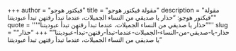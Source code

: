 +++
author = "فيكتور هوجو"
title = "مقولة فيكتور هوجو"
description = "مقولة فيكتور هوجو: “حذار يا صديقي من النساء الجميلات، عندما تبدأ رقتهن تبدأ عبوديتنا”"
quote = '''“حذار يا صديقي من النساء الجميلات، عندما تبدأ رقتهن تبدأ عبوديتنا”'''
slug = "“حذار-يا-صديقي-من-النساء-الجميلات-عندما-تبدأ-رقتهن-تبدأ-عبوديتنا”"
+++
“حذار يا صديقي من النساء الجميلات، عندما تبدأ رقتهن تبدأ عبوديتنا”
